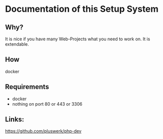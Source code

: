 # Documentation of this Setup System

## Why?

It is nice if you have many Web-Projects what you need to work on. 
It is extendable.

## How

docker

## Requirements

- docker
- nothing on port 80 or 443 or 3306

## Links:

https://github.com/pluswerk/php-dev
